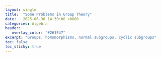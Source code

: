 ```yaml
---
layout: single
title:  "Some Problems in Group Theory"
date:   2025-06-30 14:30:00 +0800
categories: Algebra
header:
   overlay_color: "#261E47"
excerpt: "Groups, homomorphisms, normal subgroups, cyclic subgroups"
toc: false
toc_sticky: true
---
```


<script src="http://math.chapman.edu/~jipsen/latexmathjax/latexmathjax.js"></script>

<object data="/files/problems-in-groups.pdf" width="1000" height="800" type='application/pdf'/>




